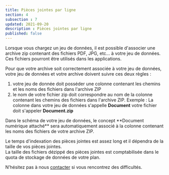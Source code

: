 ```yaml
---
title: Pièces jointes par ligne
section: 4
subsection : 7
updated: 2021-09-20
description : Pièces jointes par ligne
published: false
---
```


Lorsque vous chargez un jeu de données, il est possible d'associer une archive zip contenant des fichiers PDF, JPG, etc... à votre jeu de données. Ces fichiers pourront être utilisés dans les applications.

Pour que votre archive soit correctement associée à votre jeu de données, votre jeu de données et votre archive doivent suivre ces deux règles :

1. votre jeu de donnée doit posséder une colonne contenant les chemins et les noms des fichiers dans l'archive ZIP
2. le nom de votre fichier zip doit correspondre au nom de la colonne contenant les chemins des fichiers dans l'archive ZIP. Exemple : La colonne dans votre jeu de données s'appelle **Document** votre fichier doit s'appeler **Document.zip**

<p>
</p>
Dans le schéma de votre jeu de données, le concept **Document numérique attaché** sera automatiquement associé à la colonne contenant les noms des fichiers de votre archive ZIP.

Le temps d'indexation des pièces jointes est assez long et il dépendra de la taille de vos pièces jointes.  
La taille des fichiers dézippé des pièces jointes est comptabilisée dans le quota de stockage de données de votre plan.

N’hésitez pas à nous [contacter](https://koumoul.com/contact) si vous rencontrez des difficultés.
